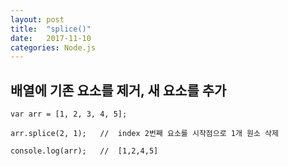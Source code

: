 ```yaml
---
layout: post
title:  "splice()"
date:   2017-11-10
categories: Node.js
---
```


## 배열에 기존 요소를 제거, 새 요소를 추가


````
var arr = [1, 2, 3, 4, 5];

arr.splice(2, 1);	//	index 2번째 요소를 시작점으로 1개 원소 삭제

console.log(arr);	//	[1,2,4,5]
````


